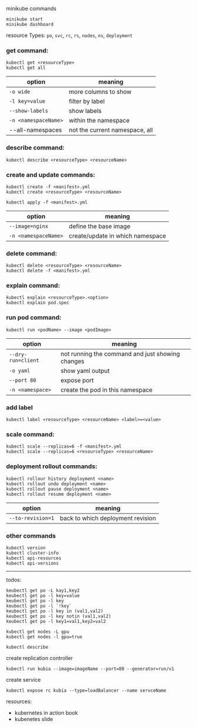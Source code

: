 minikube commands
```
minikube start
minikube dashboard
```

resource Types: `po`, `svc`, `rc`, `rs`, `nodes`, `ns`, `deployment`
### get command: 
```
kubectl get <resourceType>
kubectl get all
```

| option               | meaning                        |
| -------------------- | ------------------------------ |
| `-o wide`            | more columns to show           |
| `-l key=value`       | filter by label                |
| `--show-labels`      | show labels                    |
| `-n <namespaceName>` | within the namespace           |
| --all-namespaces     | not the current namespace, all |
### describe command:
```
kubectl describe <resourceType> <resourceName>
```
### create and update commands:
```
kubectl create -f <manifest>.yml
kubectl create <resourceType> <resourceName>

kubectl apply -f <manifest>.yml
```

| option               | meaning                          |
| -------------------- | -------------------------------- |
| `--image=nginx`      | define the base image            |
| `-n <namespaceName>` | create/update in which namespace |
### delete command:
```
kubectl delete <resourceType> <resourceName>
kubectl delete -f <manifest>.yml
```
### explain command:
```
kubectl explain <resourceType>.<option>
kubectl explain pod.spec
```
### run pod command:
```
kubectl run <podName> --image <podImage>
```

| option             | meaning                                          |
| ------------------ | ------------------------------------------------ |
| `--dry-run=client` | not running the command and just showing changes |
| `-o yaml`          | show yaml output                                 |
| `--port 80`        | expose port                                      |
| `-n <namespace>`   | create the pod in this namespace                 |
### add label
```
kubectl label <resourceType> <resourceName> <label>=<value>
```
### scale command:
```
kubectl scale --replicas=6 -f <manifest>.yml
kubectl scale --replicas=6 <resourceType> <resourceName>
```
### deployment rollout commands:
```
kubectl rollour history deployment <name>
kubectl rollout undo deployment <name>
kubectl rollout pause deployment <name>
kubectl rollout resume deployment <name>
```

| option            | meaning                           |
| ----------------- | --------------------------------- |
| `--to-revision=1` | back to which deployment revision |

### other commands
```
kubectl version
kubectl cluster-info
kubectl api-resources
kubectl api-versions
```

---

todos:

```
keubectl get po -L kay1,key2
keubectl get po -l key=value
keubectl get po -l key
keubectl get po -l `!key`
keubectl get po -l key in (val1,val2)
keubectl get po -l key notin (val1,val2)
keubectl get po -l key1=val1,key2=val2

kubectl get nodes -L gpu
kubectl get nodes -l gpu=true
```

```
kubectl describe
```


create replication controller
```
kubectl run kubia --image=imageName --port=80 --generator=run/v1
```

create service
```
kubectl expose rc kubia --type=loadBalancer --name servceName 
```

resources:
- kubernetes in action book
- kubenetes slide